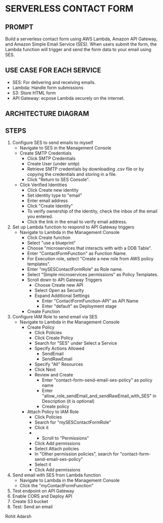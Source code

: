 # SERVERLESS CONTACT FORM

## PROMPT
Build a serverless contact form using AWS Lambda, Amazon API Gateway, and Amazon Simple Email Service (SES). When users submit the form, the Lambda function will trigger and send the form data to your email using SES.

## USE CASE FOR EACH SERVICE
- SES: For delivering and receiving emails.
- Lambda: Handle form submissions
- S3: Store HTML form
- API Gateway: ecpose Lambda securely on the internet. 

## ARCHITECTURE DIAGRAM

## STEPS
1. Configure SES to send emails to myself
    - Navigate to SES in the Management Console
    - Create SMTP Credentials
        - Click SMTP Credentials
        - Create User (under smtp)
        - Retrieve SMTP credentials by downloading .csv file or by copying the credentials and storing in a file.
        - Click "Return to SES Console".
    - Click Verified Identities
        - Click Create new identity
        - Set identity type to "email"
        - Enter email address
        - Click "Create Identity"
        - To verify ownership of the identity, check the inbox of the email you entered.
        - Click the link in the email to verify email address.
2. Set up Lambda function to respond to API Gateway triggers
    - Navigate to Lambda in the Management Console
        - Click Create function
        - Select "use a blueprint"
        - Choose "microservices that interacts with with a DDB Table".
        - Enter "ContactFormFunction" as Function Name.
        - For Execution role, select "Create a new role from AWS policy templates".
        - Enter "mySESContactFormRole" as Role name.
        - Select "Simple microservices permissions" as Policy Templates.
        - Scroll down to API Gateway Triggers
            - Choose Create new API
            - Select Open as Security
            - Expand Additional Settings
                - Enter "ContactFormFunction-API" as API Name
                - Enter "default" as Deployment stage
        - Create Function
3. Configure IAM Role to send email via SES
    - Navigate to Lambda in the Management Console
        - Create Policy
            - Click Policies
            - Click Create Policy
            - Search for "SES" under Select a Service
            - Specify Actions Allowed
                - SendEmail
                - SendRawEmail
            - Specify "All" Resources
            - Click Next
            - Review and Create
                - Enter "contact-form-send-email-ses-policy" as policy name
                - Enter "allow_role_sendEmail_and_sendRawEmail_with_SES" in Description (it is optional)
                - Create policy
        - Attach Policy to IAM Role
            - Click Policies
            - Search for "mySESContactFormRole"
            - Click it
            - - Scroll to "Permissions"
            - Click Add permissions
            - Select Attach policies
            - In "Other permission policies", search for "contact-form-send-email-ses-policy"
            - Select it
            - Click Add permissions
4. Send email with SES from Lambda function
    - Navigate to Lambda in the Management Console
    - Click the "myContactFormFunction"
5. Test endpoint on API Gateway
6. Enable CORS and Deploy API
7. Create S3 bucket
8. Test: Send an email

Rohit
Adarsh
